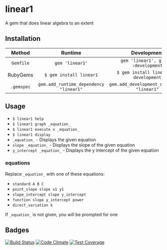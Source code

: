 # linear1
A gem that does linear algebra to an extent
## Installation

|Method|Runtime|Development|
|:----:|:-----:|:---------:|
|`Gemfile`|`gem 'linear1'`| `gem 'linear1', group: :development`|
|RubyGems|`$ gem install linear1`    |   `$ gem install linear1 --development`    |
|`.gemspec`|`gem.add_runtime_dependency "linear1"`|`gem.add_development_dependency "linear1"`  |

## Usage
* `$ linear1 help`
* `$ linear1 graph _equation_`
* `$ linear1 execute x _equation_`
* `$ linear1 display`
 *  `_equation_` - Displays the given equation
 * `slope _equation_` - Displays the slope of the given equation
 * `y_intercept _equation_` - Displays the y intercept of the given equation

### equations
Replace `_equation_` with one of these equations:

* `standard A B C`
* `point_slope slope x1 y1`
* `slope_intercept slope y_intercept`
* `function slope y_intercept power`
* `direct_variation k`

If `_equation_` is not given, you will be prompted for one

## Badges
[![Build Status](https://travis-ci.org/Zrp200/linear1.svg?branch=master)](https://travis-ci.org/Zrp200/linear1)
[![Code Climate](https://codeclimate.com/github/Zrp200/linear1/badges/gpa.svg)](https://codeclimate.com/github/Zrp200/linear1)
[![Test Coverage](https://codeclimate.com/github/Zrp200/linear1/badges/coverage.svg)](https://codeclimate.com/github/Zrp200/linear1)
